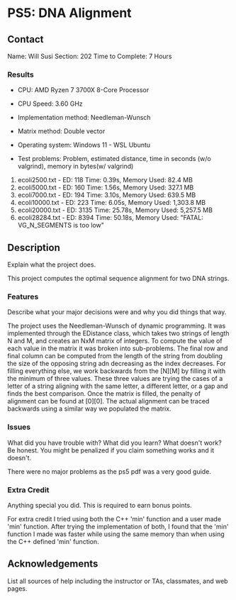 # PS5: DNA Alignment

## Contact
Name: Will Susi
Section: 202
Time to Complete: 7 Hours

### Results

- CPU: AMD Ryzen 7 3700X 8-Core Processor
- CPU Speed: 3.60 GHz
- Implementation method: Needleman-Wunsch
- Matrix method: Double vector
- Operating system: Windows 11 - WSL Ubuntu

- Test problems: Problem, estimated distance, time in seconds (w/o valgrind), memory in bytes(w/ valgrind)
1. ecoli2500.txt - ED: 118 Time: 0.39s, Memory Used: 82.4 MB
2. ecoli5000.txt - ED: 160 Time: 1.56s, Memory Used: 327.1 MB
3. ecoli7000.txt - ED: 194 Time: 3.10s, Memory Used: 639.5 MB
4. ecoli10000.txt - ED: 223 Time: 6.05s, Memory Used: 1,303.8 MB
5. ecoli20000.txt - ED: 3135 Time: 25.78s, Memory Used: 5,257.5 MB
6. ecoli28284.txt - ED: 8394 Time: 50.18s, Memory Used: "FATAL: VG_N_SEGMENTS is too low"

## Description
Explain what the project does.

This project computes the optimal sequence alignment for two DNA strings. 

### Features
Describe what your major decisions were and why you did things that way.

The project uses the Needleman-Wunsch of dynamic programming. 
It was implemented through the EDistance class, which takes two strings of length N and M, and creates an NxM matrix of integers.
To compute the value of each value in the matrix it was broken into sub-problems.
The final row and final column can be computed from the length of the string from doubling the size of the opposing string adn decreasing as the index decreases.
For filling everything else, we work backwards from the [N][M] by filling it with the minimum of three values. 
These three values are trying the cases of a letter of a string aligning with the same letter, a different letter, or a gap and finds the best comparison.
Once the matrix is filled, the penalty of alignment can be found at [0][0].
The actual alignment can be traced backwards using a similar way we populated the matrix.

### Issues
What did you have trouble with? What did you learn? What doesn't work? Be honest. You might be penalized if you claim something works and it doesn't.

There were no major problems as the ps5 pdf was a very good guide.

### Extra Credit
Anything special you did.  This is required to earn bonus points.

For extra credit I tried using both the C++ 'min' function and a user made 'min' function.
After trying the implementation of both, I found that the 'min' function I made was faster while using the same memory than when using the C++ defined 'min' function.

## Acknowledgements
List all sources of help including the instructor or TAs, classmates, and web pages.
